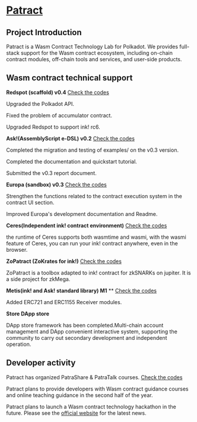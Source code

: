 # [Patract](https://patract.io/)

## Project Introduction

Patract is a Wasm Contract Technology Lab for Polkadot. We provides full-stack support for the Wasm contract ecosystem, including on-chain contract modules, off-chain tools and services, and user-side products.

## Wasm contract technical support

**Redspot (scaffold) v0.4** [Check the codes](https://github.com/patractlabs/redspot)

Upgraded the Polkadot API.

Fixed the problem of accumulator contract.

Upgraded Redspot to support ink! rc6.

**Ask!(AssemblyScript e-DSL) v0.2** [Check the codes](https://github.com/patractlabs/ask)

Completed the migration and testing of examples/ on the v0.3 version.

Completed the documentation and quickstart tutorial.

Submitted the v0.3 report document.

**Europa (sandbox) v0.3**  [Check the codes](https://github.com/patractlabs/europa)

Strengthen the functions related to the contract execution system in the contract UI section.

Improved Europa's development documentation and Readme.

**Ceres(Independent ink! contract environment)** [Check the codes](https://github.com/patractlabs/ceres)

the runtime of Ceres supports both wasmtime and wasmi, with the wasmi feature of Ceres, you can run your ink! contract anywhere, even in the browser.

**ZoPatract (ZoKrates for ink!)**  [Check the codes](https://github.com/patractlabs/zkmega)

ZoPatract is a toolbox adapted to ink! contract for zkSNARKs on jupiter. It is a side project for zkMega. 

**Metis(ink! and Ask! standard library) M1** ** [Check the codes](https://github.com/patractlabs/metis)

Added ERC721 and ERC1155 Receiver modules.

**Store DApp store**

DApp store framework has been completed.Multi-chain account management and DApp convenient interactive system, supporting the community to carry out secondary development and independent operation. 


## Developer activity

Patract has organized PatraShare & PatraTalk courses. [Check the codes](https://www.youtube.com/channel/UCnvwkuLKx6k56M5rErH9AoQ/videos)

Patract plans to provide developers with Wasm contract guidance courses and online teaching guidance in the second half of the year.

Patract plans to launch a Wasm contract technology hackathon in the future. Please see the [official website](https://patract.io/) for the latest news.

